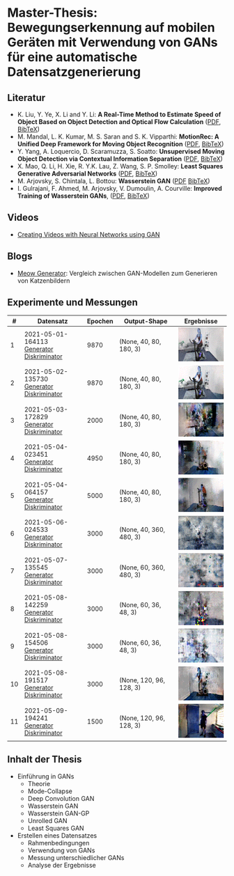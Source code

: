 # Master-Thesis: Bewegungserkennung auf mobilen Geräten mit Verwendung von GANs für eine automatische Datensatzgenerierung

## Literatur
* K. Liu, Y. Ye, X. Li and Y. Li: **A Real-Time Method to Estimate Speed of Object Based on Object Detection and Optical Flow Calculation** ([PDF](https://iopscience.iop.org/article/10.1088/1742-6596/1004/1/012003/pdf), [BibTeX](https://iopscience.iop.org/export?articleId=1742-6596/1004/1/012003&doi=10.1088/1742-6596/1004/1/012003&exportFormat=iopexport_bib&exportType=abs&navsubmit=Export+abstract))
* M. Mandal, L. K. Kumar, M. S. Saran and S. K. Vipparthi: **MotionRec: A Unified Deep Framework for Moving Object Recognition** ([PDF](https://openaccess.thecvf.com/content_WACV_2020/papers/Mandal_MotionRec_A_Unified_Deep_Framework_for_Moving_Object_Recognition_WACV_2020_paper.pdf), [BibTeX](https://openaccess.thecvf.com/content_WACV_2020/html/Mandal_MotionRec_A_Unified_Deep_Framework_for_Moving_Object_Recognition_WACV_2020_paper.html))
* Y. Yang, A. Loquercio, D. Scaramuzza, S. Soatto: **Unsupervised Moving Object Detection via Contextual Information Separation** ([PDF](https://arxiv.org/pdf/1901.03360), [BibTeX](https://arxiv.org/abs/1901.03360))
* X. Mao, Q. Li, H. Xie, R. Y.K. Lau, Z. Wang, S. P. Smolley: **Least Squares Generative Adversarial Networks** ([PDF](https://arxiv.org/pdf/1611.04076.pdf), [BibTeX](https://arxiv.org/abs/1611.04076))
* M. Arjovsky, S. Chintala, L. Bottou: **Wasserstein GAN** ([PDF](https://arxiv.org/pdf/1701.07875) [BibTeX](https://arxiv.org/abs/1701.07875))
* I. Gulrajani, F. Ahmed, M. Arjovsky, V. Dumoulin, A. Courville: **Improved Training of Wasserstein GANs**, ([PDF](https://arxiv.org/pdf/1704.00028), [BibTeX](https://arxiv.org/abs/1704.00028))

## Videos
* [Creating Videos with Neural Networks using GAN](https://www.youtube.com/watch?v=CIua95jUD_I)

## Blogs
* [Meow Generator](https://ajolicoeur.wordpress.com/cats/): Vergleich zwischen GAN-Modellen zum Generieren von Katzenbildern

## Experimente und Messungen

| #   | Datensatz | Epochen | Output-Shape | Ergebnisse |
| --- | --------- | ------- | ------------ | ---------- |
| 1 | 2021-05-01-164113 <br/> [Generator](./evaluation/2021-05-01-164113/generator.txt) <br />[Diskriminator](./evaluation/2021-05-01-164113/discriminator.txt) | 9870 | (None, 40, 80, 180, 3) | ![](./evaluation/2021-05-01-164113/results.gif) |
| 2 | 2021-05-02-135730 <br/> [Generator](./evaluation/2021-05-02-135730/generator.txt) <br />[Diskriminator](./evaluation/2021-05-02-135730/discriminator.txt) | 9870 | (None, 40, 80, 180, 3) | ![](./evaluation/2021-05-02-135730/results.gif) |
| 3 | 2021-05-03-172829 <br/> [Generator](./evaluation/2021-05-03-172829/generator.txt) <br />[Diskriminator](./evaluation/2021-05-03-172829/discriminator.txt) | 2000 | (None, 40, 80, 180, 3) | ![](./evaluation/2021-05-03-172829/results.gif) |
| 4 | 2021-05-04-023451 <br/> [Generator](./evaluation/2021-05-04-023451/generator.txt) <br />[Diskriminator](./evaluation/2021-05-04-023451/discriminator.txt) | 4950 | (None, 40, 80, 180, 3) | ![](./evaluation/2021-05-04-023451/results.gif) |
| 5 | 2021-05-04-064157 <br/> [Generator](./evaluation/2021-05-04-064157/generator.txt) <br />[Diskriminator](./evaluation/2021-05-04-064157/discriminator.txt) | 5000 | (None, 40, 80, 180, 3) | ![](./evaluation/2021-05-04-064157/results.gif) |
| 6 | 2021-05-06-024533 <br/> [Generator](./evaluation/2021-05-06-024533/generator.txt) <br />[Diskriminator](./evaluation/2021-05-06-024533/discriminator.txt) | 3000 | (None, 40, 360, 480, 3) | ![](./evaluation/2021-05-06-024533/results.gif) |
| 7 | 2021-05-07-135545 <br/> [Generator](./evaluation/2021-05-07-135545/generator.txt) <br />[Diskriminator](./evaluation/2021-05-07-135545/discriminator.txt) | 3000 | (None, 60, 360, 480, 3) | ![](./evaluation/2021-05-07-135545/results.gif) |
| 8 | 2021-05-08-142259 <br/> [Generator](./evaluation/2021-05-08-142259/generator.txt) <br />[Diskriminator](./evaluation/2021-05-08-142259/discriminator.txt) | 3000 | (None, 60, 36, 48, 3) | ![](./evaluation/2021-05-08-142259/results.gif) |
| 9 | 2021-05-08-154506 <br/> [Generator](./evaluation/2021-05-08-154506/generator.txt) <br />[Diskriminator](./evaluation/2021-05-08-154506/discriminator.txt) | 3000 | (None, 60, 36, 48, 3) | ![](./evaluation/2021-05-08-154506/results.gif) |
| 10 | 2021-05-08-191517 <br/> [Generator](./evaluation/2021-05-08-191517/generator.txt) <br />[Diskriminator](./evaluation/2021-05-08-191517/discriminator.txt) | 3000 | (None, 120, 96, 128, 3) | ![](./evaluation/2021-05-08-191517/results.gif) |
| 11 | 2021-05-09-194241 <br/> [Generator](./evaluation/2021-05-09-194241/generator.txt) <br />[Diskriminator](./evaluation/2021-05-09-194241/discriminator.txt) | 1500 | (None, 120, 96, 128, 3) | ![](./evaluation/2021-05-09-194241/results.gif) |


## Inhalt der Thesis

* Einführung in GANs
    - Theorie
    - Mode-Collapse
    - Deep Convolution GAN
    - Wasserstein GAN
    - Wasserstein GAN-GP
    - Unrolled GAN
    - Least Squares GAN
* Erstellen eines Datensatzes
    - Rahmenbedingungen
    - Verwendung von GANs
    - Messung unterschiedlicher GANs
    - Analyse der Ergebnisse
